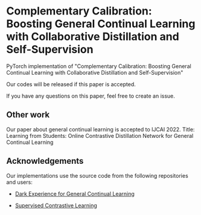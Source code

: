 # Complementary Calibration: Boosting General Continual Learning with Collaborative Distillation and Self-Supervision
PyTorch implementation of "Complementary Calibration: Boosting General Continual Learning with Collaborative Distillation and Self-Supervision"

Our codes will be released if this paper is accepted.

If you have any questions on this paper, feel free to create an issue.

## Other work
Our paper about general continual learning is accepted to IJCAI 2022.
Title: Learning from Students: Online Contrastive Distillation Network for General Continual Learning

## Acknowledgements

Our implementations use the source code from the following repositories and users:

* [Dark Experience for General Continual Learning](https://github.com/aimagelab/mammoth)

* [Supervised Contrastive Learning](https://github.com/HobbitLong/SupContrast)

